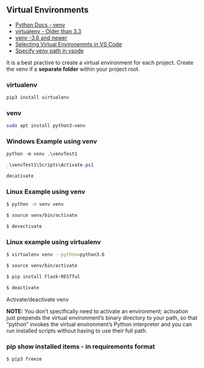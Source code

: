 ## Virtual Environments

- [Python Docs - venv](https://docs.python.org/3/tutorial/venv.html)
- [virtualenv - Older than 3.3](https://packaging.python.org/guides/installing-using-pip-and-virtualenv/)
- [venv  -3.6 and newer](https://docs.python.org/3/library/venv.html)
- [Selecting Virtual Environemnts in VS Code](https://code.visualstudio.com/docs/python/environments)
- [Specify venv path in vsode](https://www.reddit.com/r/vscode/comments/9nku97/using_a_virtualenv/)

It is a best practive to create a virtual environment for each project.  Create the venv if a **separate folder** within your project root.

### virtualenv
```bash
pip3 install virtualenv
```
### venv

```bash
sudo apt install python3-venv
```

### Windows Example using venv

```powershell
python -m venv .\venvTest1

.\venvTest1\Scripts\Activate.ps1

decativate
```

### Linux Example using venv

```bash
$ python -m venv venv

$ source venv/bin/activate

$ devactivate
```

### Linux example using virtualenv

```bash
$ virtualenv venv --python=python3.6

$ source venv/bin/activate

$ pip install Flask-RESTful

$ deactivate
```
Activate/deactivate venv

**NOTE:** You don’t specifically need to activate an environment; activation just prepends the virtual environment’s binary directory to your path, so that “python” invokes the virtual environment’s Python interpreter and you can run installed scripts without having to use their full path.

### pip show installed items - in requirements format

```bash
$ pip3 freeze
```
